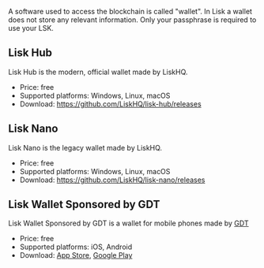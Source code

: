A software used to access the blockchain is called "wallet". In Lisk a wallet does not store any relevant information. Only your passphrase is required to use your LSK.

## Lisk Hub

Lisk Hub is the modern, official wallet made by LiskHQ.

* Price: free
* Supported platforms: Windows, Linux, macOS
* Download: https://github.com/LiskHQ/lisk-hub/releases

## Lisk Nano

Lisk Nano is the legacy wallet made by LiskHQ.

* Price: free
* Supported platforms: Windows, Linux, macOS
* Download: https://github.com/LiskHQ/lisk-nano/releases

## Lisk Wallet Sponsored by GDT

Lisk Wallet Sponsored by GDT is a wallet for mobile phones made by [GDT](https://liskgdt.net/)

* Price: free
* Supported platforms: iOS, Android
* Download: [App Store](https://itunes.apple.com/us/app/lisk-wallet-sponsored-by-gdt/id1294780146), [Google Play](https://play.google.com/store/apps/details?id=mrv.liskgdt.wallet)
